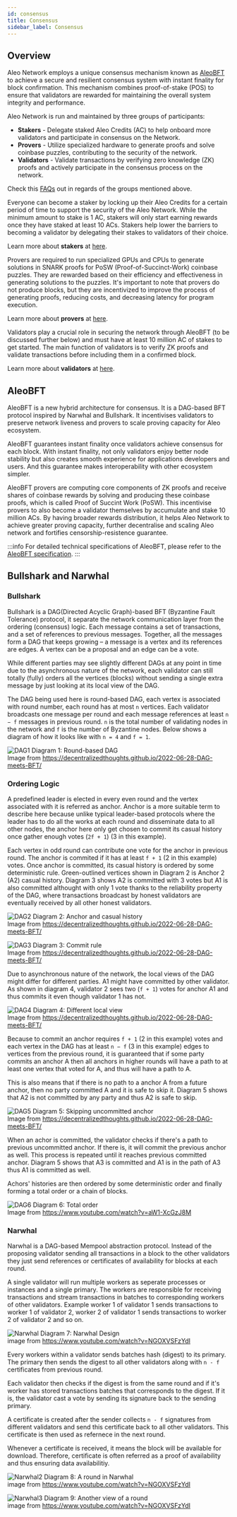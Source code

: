 ```yaml
---
id: consensus 
title: Consensus
sidebar_label: Consensus
---
```


## Overview
Aleo Network employs a unique consensus mechanism known as [AleoBFT](../specifications.md#aleobft) to achieve a secure and resilient consensus system with instant finality for block confirmation. This mechanism combines proof-of-stake (POS) to ensure that validators are rewarded for maintaining the overall system integrity and performance.

Aleo Network is run and maintained by three groups of participants:  
- **Stakers** - Delegate staked Aleo Credits (AC) to help onboard more validators and participate in consensus on the Network.  
- **Provers** - Utilize specialized hardware to generate proofs and solve coinbase puzzles, contributing to the security of the network.
- **Validators** - Validate transactions by verifying zero knowledge (ZK) proofs and actively participate in the consensus process on the network.

Check this [FAQs](https://aleo.org/faq/) out in regards of the groups mentioned above.

Everyone can become a staker by locking up their Aleo Credits for a certain period of time to support the security of the Aleo Network. While the minimum amount to stake is 1 AC, stakers will only start earning rewards once they have staked at least 10 ACs. Stakers help lower the barriers to becoming a validator by delegating their stakes to validators of their choice.  

Learn more about **stakers** at [here](./staking.md).  

Provers are required to run specialized GPUs and CPUs to generate solutions in SNARK proofs for PoSW (Proof-of-Succinct-Work) coinbase puzzles. They are rewarded based on their efficiency and effectiveness in generating solutions to the puzzles. It's important to note that provers do not produce blocks, but they are incentivized to improve the process of generating proofs, reducing costs, and decreasing latency for program execution.  

Learn more about **provers** at [here](./provers.md).  

Validators play a crucial role in securing the network through AleoBFT (to be discussed further below) and must have at least 10 million AC of stakes to get started. The main function of validators is to verify ZK proofs and validate transactions before including them in a confirmed block.

Learn more about **validators** at [here](./validators.md).   



## AleoBFT
AleoBFT is a new hybrid architecture for consensus. It is a DAG-based BFT protocol inspired by Narwhal and Bullshark. It incentivises validators to preserve network liveness and provers to scale proving capacity for Aleo ecosystem.

AleoBFT guarantees instant finality once validators achieve consensus for each block. With instant finality, not only validators enjoy better node stability but also creates smooth experience for applications developers and users. And this guarantee makes interoperability with other ecosystem simpler.

AleoBFT provers are computing core components of ZK proofs and receive shares of coinbase rewards by solving and producing these coinbase proofs, which is called Proof of Succint Work (PoSW). This incentivise provers to also become a validator themselves by accumulate and stake 10 million ACs. By having broader rewards distribution, it helps Aleo Network to achieve greater proving capacity, further decentralise and scaling Aleo network and fortifies censorship-resistence guarantee.

:::info
For detailed technical specifications of AleoBFT, please refer to the [AleoBFT specification](https://developer.aleo.org/specs/aleobft.pdf).
:::

## Bullshark and Narwhal

### Bullshark
Bullshark is a DAG(Directed Acyclic Graph)-based BFT (Byzantine Fault Tolerance) protocol, it separate the network communication layer from the ordering (consensus) logic. Each message contains a set of transactions, and a set of references to previous messages. Together, all the messages form a DAG that keeps growing – a message is a vertex and its references are edges. A vertex can be a proposal and an edge can be a vote.

While different parties may see slightly different DAGs at any point in time due to the asynchronous nature of the network, each validator can still totally (fully) orders all the vertices (blocks) without sending a single extra message by just looking at its local view of the DAG.

The DAG being used here is round-based DAG, each vertex is associated with round number, each round has at most `n` vertices. Each validator broadcasts one message per round and each message references at least `n − f` messages in previous round. `n` is the total number of validating nodes in the network and `f` is the number of Byzantine nodes. Below shows a diagram of how it looks like with `n = 4` and `f = 1`.

![DAG1](./images/DAG1.png)
Diagram 1: Round-based DAG  
Image from https://decentralizedthoughts.github.io/2022-06-28-DAG-meets-BFT/

### Ordering Logic
A predefined leader is elected in every even round and the vertex associated with it is referred as anchor. Anchor is a more suitable term to describe here because unlike typical leader-based protocols where the leader has to do all the works at each round and disseminate data to all other nodes, the anchor here only get chosen to commit its casual history once gather enough votes (`2f + 1`) (3 in this example).  

Each vertex in odd round can contribute one vote for the anchor in previous round. The anchor is commited if it has at least `f + 1` (2 in this example) votes. Once anchor is committed, its casual history is ordered by some deterministic rule. Green-outlined vertices shown in Diagram 2 is Anchor 2 (A2) casual history. Diagram 3 shows A2 is committed with 3 votes but A1 is also committed althought with only 1 vote thanks to the reliability property of the DAG, where transactions broadcast by honest validators are eventually received by all other honest validators.

![DAG2](./images/DAG2.png)
Diagram 2: Anchor and casual history  
Image from https://decentralizedthoughts.github.io/2022-06-28-DAG-meets-BFT/

![DAG3](./images/DAG3.png)
Diagram 3: Commit rule  
Image from https://decentralizedthoughts.github.io/2022-06-28-DAG-meets-BFT/

Due to asynchronous nature of the network, the local views of the DAG might differ for different parties. A1 might have committed by other validator. As shown in diagram 4, validator 2 sees two (`f + 1`) votes for anchor A1 and thus commits it even though validator 1 has not.

![DAG4](./images/DAG4.png)
Diagram 4: Different local view  
Image from https://decentralizedthoughts.github.io/2022-06-28-DAG-meets-BFT/

Because to commit an anchor requires `f + 1` (2 in this example) votes and each vertex in the DAG has at least `n − f` (3 in this example) edges to vertices from the previous round, it is guaranteed that if some party commits an anchor A then all anchors in higher rounds will have a path to at least one vertex that voted for A, and thus will have a path to A.

This is also means that if there is no path to a anchor A from a future anchor, then no party committed A and it is safe to skip it. Diagram 5 shows that A2 is not committed by any party and thus A2 is safe to skip.

![DAG5](./images/DAG5.png)
Diagram 5: Skipping uncommitted anchor  
Image from https://decentralizedthoughts.github.io/2022-06-28-DAG-meets-BFT/

When an achor is committed, the validator checks if there's a path to previous uncommitted anchor. If there is, it will commit the previous anchor as well. This process is repeated until it reaches previous committed anchor. Diagram 5 shows that A3 is committed and A1 is in the path of A3 thus A1 is committed as well.

Achors' histories are then ordered by some deterministic order and finally forming a total order or a chain of blocks.

![DAG6](./images/DAG6.png)
Diagram 6: Total order  
Image from https://www.youtube.com/watch?v=aW1-XcGzJ8M

### Narwhal
Narwhal is a DAG-based Mempool abstraction protocol. Instead of the proposing validator sending all transactions in a block to the other validators they just send references or certificates of availability for blocks at each round.

A single validator will run multiple workers as seperate processes or instances and a single primary. The workers are responsible for receiving transactions and stream transactions in batches to corresponding workers of other validators. Example worker 1 of validator 1 sends transactions to worker 1 of validator 2, worker 2 of validator 1 sends transactions to worker 2 of validator 2 and so on.

![Narwhal](./images/Narwhal1.png)
Diagram 7: Narwhal Design  
image from https://www.youtube.com/watch?v=NGOXVSFzYdI

Every workers within a validator sends batches hash (digest) to its primary. The primary then sends the digest to all other validators along with `n - f` certificates from previous round.  

Each validator then checks if the digest is from the same round and if it's worker has stored transactions batches that corresponds to the digest. If it is, the validator cast a vote by sending its signature back to the sending primary.  

A certificate is created after the sender collects `n - f` signatures from different validators and send this certificate back to all other validators. This certificate is then used as refernece in the next round.

Whenever a certificate is received, it means the block will be available for download. Therefore, certificate is often referred as a proof of availability and thus ensuring data availabilitiy.

![Narwhal2](./images/Narwhal2.png)
Diagram 8: A round in Narwhal    
image from https://www.youtube.com/watch?v=NGOXVSFzYdI

![Narwhal3](./images/Narwhal3.png)
Diagram 9: Another view of a round   
image from https://www.youtube.com/watch?v=NGOXVSFzYdI
